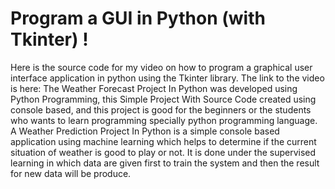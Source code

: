 # Program a GUI in Python (with Tkinter) !
Here is the source code for my video on how to program a graphical user interface application in python using the Tkinter library. The link to the video is here: The Weather Forecast Project In Python was developed using Python Programming, this Simple Project With Source Code created using console based, and this project is good for the beginners or the students who wants to learn programming specially python programming language. A Weather Prediction Project In Python is a simple console based application using machine learning which helps to determine if the current situation of weather is good to play or not. It is done under the supervised learning in which data are given first to train the system and then the result for new data will be produce.
